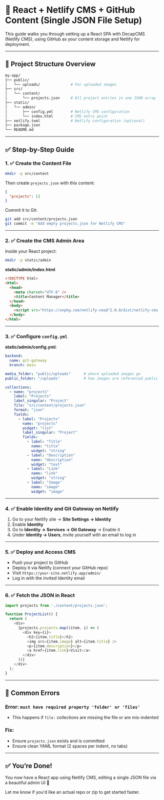 # 🚀 React + Netlify CMS + GitHub Content (Single JSON File Setup)

This guide walks you through setting up a React SPA with DecapCMS (Netlify CMS), using GitHub as your content storage and Netlify for deployment.

---

## 📁 Project Structure Overview

```bash
my-app/
├── public/
│   └── uploads/              # For uploaded images
├── src/
│   └── content/
│       └── projects.json     # All project entries in one JSON array
├── static/
│   └── admin/
│       ├── config.yml        # Netlify CMS configuration
│       └── index.html        # CMS entry point
├── netlify.toml              # Netlify configuration (optional)
├── package.json
└── README.md
```

---

## ✅ Step-by-Step Guide

### 1. ✅ Create the Content File

```bash
mkdir -p src/content
```

Then create `projects.json` with this content:

```json
{
  "projects": []
}
```

Commit it to Git:

```bash
git add src/content/projects.json
git commit -m "Add empty projects.json for Netlify CMS"
```

---

### 2. ✅ Create the CMS Admin Area

Inside your React project:

```bash
mkdir -p static/admin
```

**static/admin/index.html**

```html
<!DOCTYPE html>
<html>
  <head>
    <meta charset="UTF-8" />
    <title>Content Manager</title>
  </head>
  <body>
    <script src="https://unpkg.com/netlify-cms@^2.0.0/dist/netlify-cms.js"></script>
  </body>
</html>
```

---

### 3. ✅ Configure `config.yml`

**static/admin/config.yml**:

```yaml
backend:
  name: git-gateway
  branch: main

media_folder: "public/uploads"      # where uploaded images go
public_folder: "/uploads"           # how images are referenced publicly

collections:
  - name: "projects"
    label: "Projects"
    label_singular: "Project"
    file: "src/content/projects.json"
    format: "json"
    fields:
      - label: "Projects"
        name: "projects"
        widget: "list"
        label_singular: "Project"
        fields:
          - label: "Title"
            name: "title"
            widget: "string"
          - label: "Description"
            name: "description"
            widget: "text"
          - label: "Link"
            name: "link"
            widget: "string"
          - label: "Image"
            name: "image"
            widget: "image"
```

---

### 4. ✅ Enable Identity and Git Gateway on Netlify

1. Go to your Netlify site → **Site Settings → Identity**
2. Enable **Identity**
3. Go to **Identity → Services → Git Gateway** → Enable it
4. Under **Identity → Users**, invite yourself with an email to log in

---

### 5. ✅ Deploy and Access CMS

* Push your project to GitHub
* Deploy it via Netlify (connect your GitHub repo)
* Visit `https://your-site.netlify.app/admin/`
* Log in with the invited Identity email

---

### 6. ✅ Fetch the JSON in React

```js
import projects from './content/projects.json';

function ProjectList() {
  return (
    <div>
      {projects.projects.map((item, i) => (
        <div key={i}>
          <h2>{item.title}</h2>
          <img src={item.image} alt={item.title} />
          <p>{item.description}</p>
          <a href={item.link}>Visit</a>
        </div>
      ))}
    </div>
  );
}
```

---

## 🧼 Common Errors

### Error: `must have required property 'folder' or 'files'`

* This happens if `file:` collections are missing the file or are mis-indented

### Fix:

* Ensure `projects.json` exists and is committed
* Ensure clean YAML format (2 spaces per indent, no tabs)

---

## ✅ You’re Done!

You now have a React app using Netlify CMS, editing a single JSON file via a beautiful admin UI 🎉

Let me know if you'd like an actual repo or zip to get started faster.
